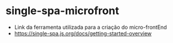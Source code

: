 # single-spa-microfront

- Link da ferramenta utilizada para a criação do micro-frontEnd 
- https://single-spa.js.org/docs/getting-started-overview

